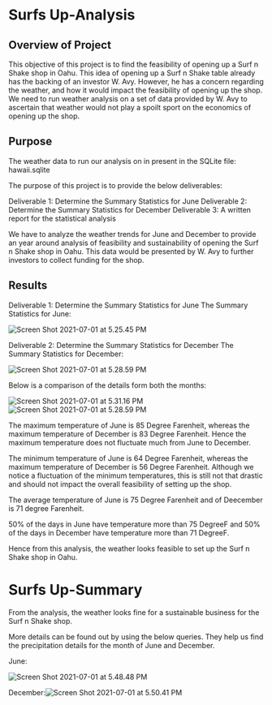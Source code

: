 #   Surfs Up-Analysis

## Overview of Project

This objective of this project is to find the feasibility of opening up a Surf n Shake shop in Oahu. 
This idea of opening up a Surf n Shake table already has the backing of an investor W. Avy. However, he has a concern regarding the weather, and how it would impact the feasibility of opening up the shop.
We need to run weather analysis on a set of data provided by W. Avy to ascertain that weather would not play a spoilt sport on the economics of opening up the shop.

## Purpose


The weather data to run our analysis on in present in the SQLite file:
hawaii.sqlite

The purpose of this project is to provide the below deliverables:

Deliverable 1: Determine the Summary Statistics for June
Deliverable 2: Determine the Summary Statistics for December
Deliverable 3: A written report for the statistical analysis

We have to analyze the weather trends for June and December to provide an year around analysis of feasibility and sustainability of opening the Surf n Shake shop in Oahu. This data would be presented by W. Avy to further investors to collect  funding for the shop.

## Results

Deliverable 1: Determine the Summary Statistics for June
The Summary Statistics for June:


![Screen Shot 2021-07-01 at 5.25.45 PM](https://i.imgur.com/4SMIL1L.png)



Deliverable 2: Determine the Summary Statistics for December
The Summary Statistics for December:


![Screen Shot 2021-07-01 at 5.28.59 PM](https://i.imgur.com/5gE7MvF.png)



Below is a comparison of the details form both the months:

![Screen Shot 2021-07-01 at 5.31.16 PM](https://i.imgur.com/drr2KaR.png) ![Screen Shot 2021-07-01 at 5.28.59 PM](https://i.imgur.com/NVc0P3i.png)

The maximum temperature of June is 85 Degree Farenheit, whereas the maximum temperature of December is 83 Degree Farenheit. Hence the maximum temperature does not fluctuate much from June to December.

The minimum temperature of June is 64 Degree Farenheit, whereas the maximum temperature of December is 56 Degree Farenheit. Although we 
notice a fluctuation of the minimum temperatures, this is still not that drastic and should not impact the overall feasibility of setting up the shop.

The average temperature of June is 75 Degree Farenheit and of Deecember is 71 degree Farenheit.

50% of the days in June have temperature more than 75 DegreeF and 50% of the days in December have temperature more than 71 DegreeF.

Hence from this analysis, the weather looks feasible to set up the Surf n Shake shop in Oahu.


# Surfs Up-Summary

From the analysis, the weather looks fine for a sustainable business for the Surf n Shake shop. 

More details can be found out by using the below queries.
They help us find the precipitation details for the month of June and December.

June:

![Screen Shot 2021-07-01 at 5.48.48 PM](https://i.imgur.com/GzLbJ9L.png)

December:![Screen Shot 2021-07-01 at 5.50.41 PM](https://i.imgur.com/YUOmq7f.png)




